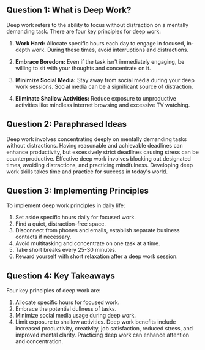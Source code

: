 ## Question 1: What is Deep Work?

Deep work refers to the ability to focus without distraction on a mentally demanding task. There are four key principles for deep work:

1. **Work Hard:** Allocate specific hours each day to engage in focused, in-depth work. During these times, avoid interruptions and distractions.

2. **Embrace Boredom:** Even if the task isn't immediately engaging, be willing to sit with your thoughts and concentrate on it.

3. **Minimize Social Media:** Stay away from social media during your deep work sessions. Social media can be a significant source of distraction.

4. **Eliminate Shallow Activities:** Reduce exposure to unproductive activities like mindless internet browsing and excessive TV watching.

## Question 2: Paraphrased Ideas

Deep work involves concentrating deeply on mentally demanding tasks without distractions. Having reasonable and achievable deadlines can enhance productivity, but excessively strict deadlines causing stress can be counterproductive. Effective deep work involves blocking out designated times, avoiding distractions, and practicing mindfulness. Developing deep work skills takes time and practice for success in today's world.

## Question 3: Implementing Principles

To implement deep work principles in daily life:

1. Set aside specific hours daily for focused work.
2. Find a quiet, distraction-free space.
3. Disconnect from phones and emails, establish separate business contacts if necessary.
4. Avoid multitasking and concentrate on one task at a time.
5. Take short breaks every 25-30 minutes.
6. Reward yourself with short relaxation after a deep work session.

## Question 4: Key Takeaways

Four key principles of deep work are:
1. Allocate specific hours for focused work.
2. Embrace the potential dullness of tasks.
3. Minimize social media usage during deep work.
4. Limit exposure to shallow activities.
Deep work benefits include increased productivity, creativity, job satisfaction, reduced stress, and improved mental clarity.
Practicing deep work can enhance attention and concentration.

